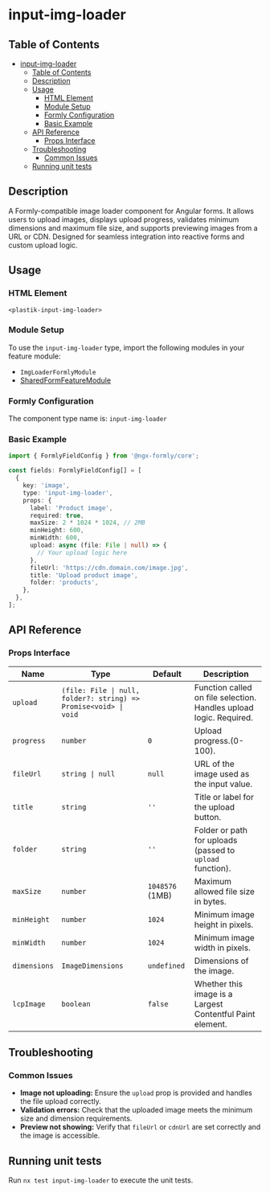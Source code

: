 # input-img-loader

## Table of Contents

- [input-img-loader](#input-img-loader)
  - [Table of Contents](#table-of-contents)
  - [Description](#description)
  - [Usage](#usage)
    - [HTML Element](#html-element)
    - [Module Setup](#module-setup)
    - [Formly Configuration](#formly-configuration)
    - [Basic Example](#basic-example)
  - [API Reference](#api-reference)
    - [Props Interface](#props-interface)
  - [Troubleshooting](#troubleshooting)
    - [Common Issues](#common-issues)
  - [Running unit tests](#running-unit-tests)

## Description

A Formly-compatible image loader component for Angular forms.
It allows users to upload images, displays upload progress, validates minimum dimensions and maximum file size, and supports previewing images from a URL or CDN.
Designed for seamless integration into reactive forms and custom upload logic.

## Usage

### HTML Element

`<plastik-input-img-loader>`

### Module Setup

To use the `input-img-loader` type, import the following modules in your feature module:

- `ImgLoaderFormlyModule`
- [SharedFormFeatureModule](../../feature/README.md)

### Formly Configuration

The component type name is: `input-img-loader`

### Basic Example

```typescript
import { FormlyFieldConfig } from '@ngx-formly/core';

const fields: FormlyFieldConfig[] = [
  {
    key: 'image',
    type: 'input-img-loader',
    props: {
      label: 'Product image',
      required: true,
      maxSize: 2 * 1024 * 1024, // 2MB
      minHeight: 600,
      minWidth: 600,
      upload: async (file: File | null) => {
        // Your upload logic here
      },
      fileUrl: 'https://cdn.domain.com/image.jpg',
      title: 'Upload product image',
      folder: 'products',
    },
  },
];
```

## API Reference

### Props Interface

| Name         | Type                                                             | Default         | Description                                                        |
| ------------ | ---------------------------------------------------------------- | --------------- | ------------------------------------------------------------------ |
| `upload`     | `(file: File \| null, folder?: string) => Promise<void> \| void` |                 | Function called on file selection. Handles upload logic. Required. |
| `progress`   | `number`                                                         | `0`             | Upload progress.(0-100).                                           |
| `fileUrl`    | `string \| null`                                                 | `null`          | URL of the image used as the input value.                          |
| `title`      | `string`                                                         | `''`            | Title or label for the upload button.                              |
| `folder`     | `string`                                                         | `''`            | Folder or path for uploads (passed to `upload` function).          |
| `maxSize`    | `number`                                                         | `1048576` (1MB) | Maximum allowed file size in bytes.                                |
| `minHeight`  | `number`                                                         | `1024`          | Minimum image height in pixels.                                    |
| `minWidth`   | `number`                                                         | `1024`          | Minimum image width in pixels.                                     |
| `dimensions` | `ImageDimensions`                                                | `undefined`     | Dimensions of the image.                                           |
| `lcpImage`   | `boolean`                                                        | `false`         | Whether this image is a Largest Contentful Paint element.          |

## Troubleshooting

### Common Issues

- **Image not uploading:** Ensure the `upload` prop is provided and handles the file upload correctly.
- **Validation errors:** Check that the uploaded image meets the minimum size and dimension requirements.
- **Preview not showing:** Verify that `fileUrl` or `cdnUrl` are set correctly and the image is accessible.

## Running unit tests

Run `nx test input-img-loader` to execute the unit tests.
